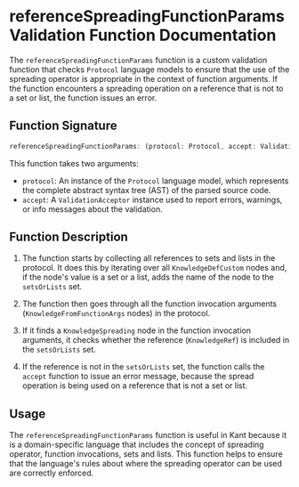 # referenceSpreadingFunctionParams Validation Function Documentation

The `referenceSpreadingFunctionParams` function is a custom validation function that checks `Protocol` language models to ensure that the use of the spreading operator is appropriate in the context of function arguments. If the function encounters a spreading operation on a reference that is not to a set or list, the function issues an error.

## Function Signature

```typescript
referenceSpreadingFunctionParams: (protocol: Protocol, accept: ValidationAcceptor): MaybePromise<void>
```

This function takes two arguments:

- `protocol`: An instance of the `Protocol` language model, which represents the complete abstract syntax tree (AST) of the parsed source code.
- `accept`: A `ValidationAcceptor` instance used to report errors, warnings, or info messages about the validation.

## Function Description

1. The function starts by collecting all references to sets and lists in the protocol. It does this by iterating over all `KnowledgeDefCustom` nodes and, if the node's value is a set or a list, adds the name of the node to the `setsOrLists` set.

2. The function then goes through all the function invocation arguments (`KnowledgeFromFunctionArgs` nodes) in the protocol.

3. If it finds a `KnowledgeSpreading` node in the function invocation arguments, it checks whether the reference (`KnowledgeRef`) is included in the `setsOrLists` set.

4. If the reference is not in the `setsOrLists` set, the function calls the `accept` function to issue an error message, because the spread operation is being used on a reference that is not a set or list.

## Usage

The `referenceSpreadingFunctionParams` function is useful in Kant because it is a domain-specific language that includes the concept of spreading operator, function invocations, sets and lists. This function helps to ensure that the language's rules about where the spreading operator can be used are correctly enforced.